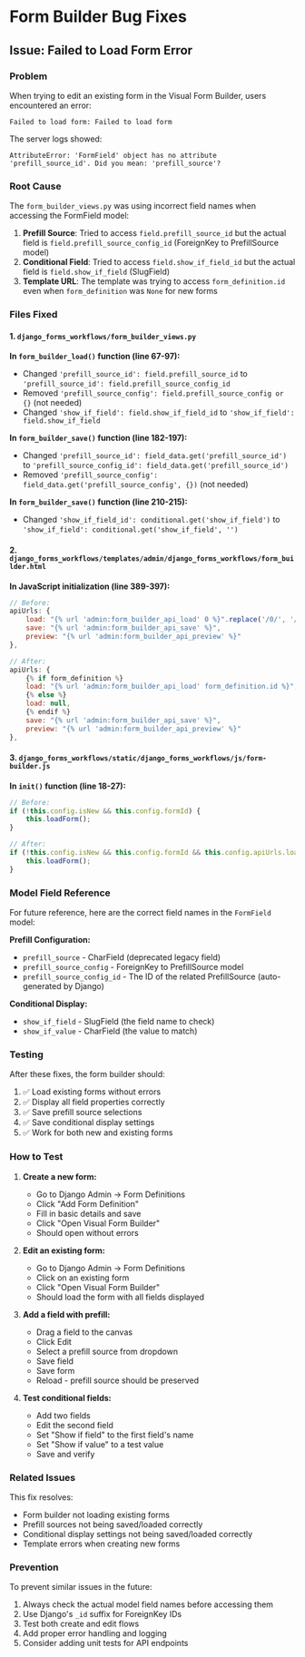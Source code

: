 # Form Builder Bug Fixes

## Issue: Failed to Load Form Error

### Problem
When trying to edit an existing form in the Visual Form Builder, users encountered an error:
```
Failed to load form: Failed to load form
```

The server logs showed:
```
AttributeError: 'FormField' object has no attribute 'prefill_source_id'. Did you mean: 'prefill_source'?
```

### Root Cause
The `form_builder_views.py` was using incorrect field names when accessing the FormField model:

1. **Prefill Source**: Tried to access `field.prefill_source_id` but the actual field is `field.prefill_source_config_id` (ForeignKey to PrefillSource model)
2. **Conditional Field**: Tried to access `field.show_if_field_id` but the actual field is `field.show_if_field` (SlugField)
3. **Template URL**: The template was trying to access `form_definition.id` even when `form_definition` was `None` for new forms

### Files Fixed

#### 1. `django_forms_workflows/form_builder_views.py`

**In `form_builder_load()` function (line 67-97):**
- Changed `'prefill_source_id': field.prefill_source_id` to `'prefill_source_id': field.prefill_source_config_id`
- Removed `'prefill_source_config': field.prefill_source_config or {}` (not needed)
- Changed `'show_if_field': field.show_if_field_id` to `'show_if_field': field.show_if_field`

**In `form_builder_save()` function (line 182-197):**
- Changed `'prefill_source_id': field_data.get('prefill_source_id')` to `'prefill_source_config_id': field_data.get('prefill_source_id')`
- Removed `'prefill_source_config': field_data.get('prefill_source_config', {})` (not needed)

**In `form_builder_save()` function (line 210-215):**
- Changed `'show_if_field_id': conditional.get('show_if_field')` to `'show_if_field': conditional.get('show_if_field', '')`

#### 2. `django_forms_workflows/templates/admin/django_forms_workflows/form_builder.html`

**In JavaScript initialization (line 389-397):**
```javascript
// Before:
apiUrls: {
    load: "{% url 'admin:form_builder_api_load' 0 %}".replace('/0/', '/{{ form_definition.id }}/'),
    save: "{% url 'admin:form_builder_api_save' %}",
    preview: "{% url 'admin:form_builder_api_preview' %}"
},

// After:
apiUrls: {
    {% if form_definition %}
    load: "{% url 'admin:form_builder_api_load' form_definition.id %}",
    {% else %}
    load: null,
    {% endif %}
    save: "{% url 'admin:form_builder_api_save' %}",
    preview: "{% url 'admin:form_builder_api_preview' %}"
},
```

#### 3. `django_forms_workflows/static/django_forms_workflows/js/form-builder.js`

**In `init()` function (line 18-27):**
```javascript
// Before:
if (!this.config.isNew && this.config.formId) {
    this.loadForm();
}

// After:
if (!this.config.isNew && this.config.formId && this.config.apiUrls.load) {
    this.loadForm();
}
```

### Model Field Reference

For future reference, here are the correct field names in the `FormField` model:

**Prefill Configuration:**
- `prefill_source` - CharField (deprecated legacy field)
- `prefill_source_config` - ForeignKey to PrefillSource model
- `prefill_source_config_id` - The ID of the related PrefillSource (auto-generated by Django)

**Conditional Display:**
- `show_if_field` - SlugField (the field name to check)
- `show_if_value` - CharField (the value to match)

### Testing

After these fixes, the form builder should:
1. ✅ Load existing forms without errors
2. ✅ Display all field properties correctly
3. ✅ Save prefill source selections
4. ✅ Save conditional display settings
5. ✅ Work for both new and existing forms

### How to Test

1. **Create a new form:**
   - Go to Django Admin → Form Definitions
   - Click "Add Form Definition"
   - Fill in basic details and save
   - Click "Open Visual Form Builder"
   - Should open without errors

2. **Edit an existing form:**
   - Go to Django Admin → Form Definitions
   - Click on an existing form
   - Click "Open Visual Form Builder"
   - Should load the form with all fields displayed

3. **Add a field with prefill:**
   - Drag a field to the canvas
   - Click Edit
   - Select a prefill source from dropdown
   - Save field
   - Save form
   - Reload - prefill source should be preserved

4. **Test conditional fields:**
   - Add two fields
   - Edit the second field
   - Set "Show if field" to the first field's name
   - Set "Show if value" to a test value
   - Save and verify

### Related Issues

This fix resolves:
- Form builder not loading existing forms
- Prefill sources not being saved/loaded correctly
- Conditional display settings not being saved/loaded correctly
- Template errors when creating new forms

### Prevention

To prevent similar issues in the future:
1. Always check the actual model field names before accessing them
2. Use Django's `_id` suffix for ForeignKey IDs
3. Test both create and edit flows
4. Add proper error handling and logging
5. Consider adding unit tests for API endpoints

